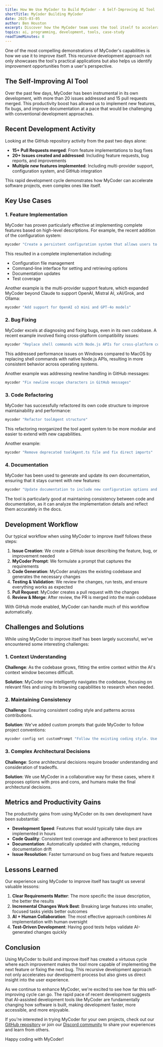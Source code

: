 ```yaml
---
title: How We Use MyCoder to Build MyCoder - A Self-Improving AI Tool
shortTitle: MyCoder Building MyCoder
date: 2025-03-05
author: Ben Houston
excerpt: Discover how the MyCoder team uses the tool itself to accelerate development, implement features, fix bugs, and improve documentation - a case study in AI-assisted development.
topics: ai, programming, development, tools, case-study
readTimeMinutes: 8
---
```


One of the most compelling demonstrations of MyCoder's capabilities is how we use it to improve itself. This recursive development approach not only showcases the tool's practical applications but also helps us identify improvement opportunities from a user's perspective.

## The Self-Improving AI Tool

Over the past few days, MyCoder has been instrumental in its own development, with more than 20 issues addressed and 15 pull requests merged. This productivity boost has allowed us to implement new features, fix bugs, and improve documentation at a pace that would be challenging with conventional development approaches.

## Recent Development Activity

Looking at the GitHub repository activity from the past two days alone:

- **15+ Pull Requests merged**: From feature implementations to bug fixes
- **20+ Issues created and addressed**: Including feature requests, bug reports, and improvements
- **Multiple new features implemented**: Including multi-provider support, configuration system, and GitHub integration

This rapid development cycle demonstrates how MyCoder can accelerate software projects, even complex ones like itself.

## Key Use Cases

### 1. Feature Implementation

MyCoder has proven particularly effective at implementing complete features based on high-level descriptions. For example, the recent addition of the configuration system:

```bash
mycoder "Create a persistent configuration system that allows users to set default values for command line options"
```

This resulted in a complete implementation including:

- Configuration file management
- Command-line interface for setting and retrieving options
- Documentation updates
- Test coverage

Another example is the multi-provider support feature, which expanded MyCoder beyond Claude to support OpenAI, Mistral AI, xAI/Grok, and Ollama:

```bash
mycoder "Add support for OpenAI o3 mini and GPT-4o models"
```

### 2. Bug Fixing

MyCoder excels at diagnosing and fixing bugs, even in its own codebase. A recent example involved fixing cross-platform compatibility issues:

```bash
mycoder "Replace shell commands with Node.js APIs for cross-platform compatibility"
```

This addressed performance issues on Windows compared to MacOS by replacing shell commands with native Node.js APIs, resulting in more consistent behavior across operating systems.

Another example was addressing newline handling in GitHub messages:

```bash
mycoder "Fix newline escape characters in GitHub messages"
```

### 3. Code Refactoring

MyCoder has successfully refactored its own code structure to improve maintainability and performance:

```bash
mycoder "Refactor toolAgent structure"
```

This refactoring reorganized the tool agent system to be more modular and easier to extend with new capabilities.

Another example:

```bash
mycoder "Remove deprecated toolAgent.ts file and fix direct imports"
```

### 4. Documentation

MyCoder has been used to generate and update its own documentation, ensuring that it stays current with new features:

```bash
mycoder "Update documentation to include new configuration options and multi-provider support"
```

The tool is particularly good at maintaining consistency between code and documentation, as it can analyze the implementation details and reflect them accurately in the docs.

## Development Workflow

Our typical workflow when using MyCoder to improve itself follows these steps:

1. **Issue Creation**: We create a GitHub issue describing the feature, bug, or improvement needed
2. **MyCoder Prompt**: We formulate a prompt that captures the requirements
3. **Code Generation**: MyCoder analyzes the existing codebase and generates the necessary changes
4. **Testing & Validation**: We review the changes, run tests, and ensure everything works as expected
5. **Pull Request**: MyCoder creates a pull request with the changes
6. **Review & Merge**: After review, the PR is merged into the main codebase

With GitHub mode enabled, MyCoder can handle much of this workflow automatically.

## Challenges and Solutions

While using MyCoder to improve itself has been largely successful, we've encountered some interesting challenges:

### 1. Context Understanding

**Challenge**: As the codebase grows, fitting the entire context within the AI's context window becomes difficult.

**Solution**: MyCoder now intelligently navigates the codebase, focusing on relevant files and using its browsing capabilities to research when needed.

### 2. Maintaining Consistency

**Challenge**: Ensuring consistent coding style and patterns across contributions.

**Solution**: We've added custom prompts that guide MyCoder to follow project conventions:

```bash
mycoder config set customPrompt "Follow the existing coding style. Use functional programming patterns when possible. Write comprehensive tests for all new functionality."
```

### 3. Complex Architectural Decisions

**Challenge**: Some architectural decisions require broader understanding and consideration of tradeoffs.

**Solution**: We use MyCoder in a collaborative way for these cases, where it proposes options with pros and cons, and humans make the final architectural decisions.

## Metrics and Productivity Gains

The productivity gains from using MyCoder on its own development have been substantial:

- **Development Speed**: Features that would typically take days are implemented in hours
- **Code Quality**: Consistent test coverage and adherence to best practices
- **Documentation**: Automatically updated with changes, reducing documentation drift
- **Issue Resolution**: Faster turnaround on bug fixes and feature requests

## Lessons Learned

Our experience using MyCoder to improve itself has taught us several valuable lessons:

1. **Clear Requirements Matter**: The more specific the issue description, the better the results
2. **Incremental Changes Work Best**: Breaking large features into smaller, focused tasks yields better outcomes
3. **AI + Human Collaboration**: The most effective approach combines AI implementation with human oversight
4. **Test-Driven Development**: Having good tests helps validate AI-generated changes quickly

## Conclusion

Using MyCoder to build and improve itself has created a virtuous cycle where each improvement makes the tool more capable of implementing the next feature or fixing the next bug. This recursive development approach not only accelerates our development process but also gives us direct insight into the user experience.

As we continue to enhance MyCoder, we're excited to see how far this self-improving cycle can go. The rapid pace of recent development suggests that AI-assisted development tools like MyCoder are fundamentally changing how software is built, making development faster, more accessible, and more enjoyable.

If you're interested in trying MyCoder for your own projects, check out our [GitHub repository](https://github.com/bhouston/mycoder) or join our [Discord community](https://discord.gg/5K6TYrHGHt) to share your experiences and learn from others.

Happy coding with MyCoder!
